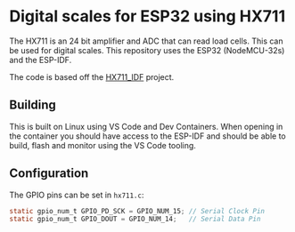 # Digital scales for ESP32 using HX711

The HX711 is an 24 bit amplifier and ADC that can read load cells.  This can be used for digital scales.  This 
repository uses the ESP32 (NodeMCU-32s) and the ESP-IDF.

The code is based off the [HX711_IDF](https://github.com/akshayvernekar/HX711_IDF) project.


## Building

This is built on Linux using VS Code and Dev Containers.  When opening in the container you should have access to the
ESP-IDF and should be able to build, flash and monitor using the VS Code tooling.

## Configuration

The GPIO pins can be set in `hx711.c`:

```C
static gpio_num_t GPIO_PD_SCK = GPIO_NUM_15; // Serial Clock Pin
static gpio_num_t GPIO_DOUT = GPIO_NUM_14;	 // Serial Data Pin
```